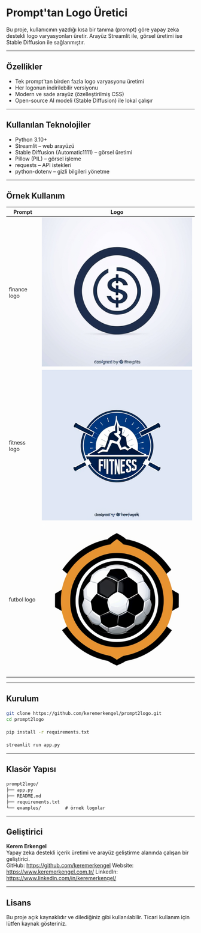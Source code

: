 # Prompt'tan Logo Üretici

Bu proje, kullanıcının yazdığı kısa bir tanıma (prompt) göre yapay zeka destekli logo varyasyonları üretir. Arayüz Streamlit ile, görsel üretimi ise Stable Diffusion ile sağlanmıştır.

---

## Özellikler

- Tek prompt'tan birden fazla logo varyasyonu üretimi
- Her logonun indirilebilir versiyonu
- Modern ve sade arayüz (özelleştirilmiş CSS)
- Open-source AI modeli (Stable Diffusion) ile lokal çalışır

---

## Kullanılan Teknolojiler

- Python 3.10+
- Streamlit – web arayüzü
- Stable Diffusion (Automatic1111) – görsel üretimi
- Pillow (PIL) – görsel işleme
- requests – API istekleri
- python-dotenv – gizli bilgileri yönetme

---

## Örnek Kullanım

| Prompt | Logo |
|--------|------|
| finance logo | ![Örnek](/examples/finance.png) |
| fitness logo | ![Örnek](/examples/fitness.png) |
| futbol  logo | ![Örnek](/examples/football.png) |

---

## Kurulum

```bash
git clone https://github.com/keremerkengel/prompt2logo.git
cd prompt2logo

pip install -r requirements.txt

streamlit run app.py
```

---

## Klasör Yapısı

```
prompt2logo/
├── app.py
├── README.md
├── requirements.txt       
└── examples/         # örnek logolar
```

---

## Geliştirici

**Kerem Erkengel**  
Yapay zeka destekli içerik üretimi ve arayüz geliştirme alanında çalışan bir geliştirici.  
GitHub: https://github.com/keremerkengel
Website: https://www.keremerkengel.com.tr/
LinkedIn: https://www.linkedin.com/in/keremerkengel/


---

## Lisans

Bu proje açık kaynaklıdır ve dilediğiniz gibi kullanılabilir. Ticari kullanım için lütfen kaynak gösteriniz.
